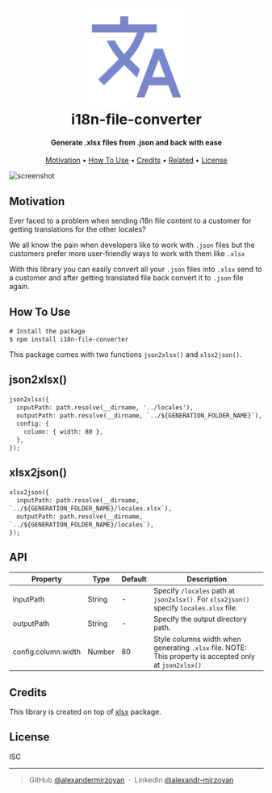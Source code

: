 
<h1 align="center">
  <br>
  <a href="https://github.com/alexandermirzoyan/i18n-file-converter"><img src="./images/logo.png" alt="i18n" width="200"></a>
  <br>
  i18n-file-converter
  <br>
</h1>

<h4 align="center">Generate .xlsx files from .json and back with ease</h4>

<p align="center">
  <a href="#key-features">Motivation</a> •
  <a href="#how-to-use">How To Use</a> •
  <a href="#credits">Credits</a> •
  <a href="#related">Related</a> •
  <a href="#license">License</a>
</p>

![screenshot](./images/intro.gif)

## Motivation

Ever faced to a problem when sending i18n file content to a customer for getting translations for the other locales?

We all know the pain when developers like to work with `.json` files but the customers prefer more user-friendly ways to work with them like `.xlsx`

With this library you can easily convert all your `.json` files into `.xlsx` send to a customer and after getting translated file back convert it to `.json` file again.


## How To Use

```
# Install the package
$ npm install i18n-file-converter
```

This package comes with two functions `json2xlsx()` and `xlsx2json()`.

## json2xlsx()

```
json2xlsx({
  inputPath: path.resolve(__dirname, '../locales'),
  outputPath: path.resolve(__dirname, `../${GENERATION_FOLDER_NAME}`),
  config: {
    column: { width: 80 },
  },
});
```

## xlsx2json()

```
xlsx2json({
  inputPath: path.resolve(__dirname, `../${GENERATION_FOLDER_NAME}/locales.xlsx`),
  outputPath: path.resolve(__dirname, `../${GENERATION_FOLDER_NAME}/locales`),
});
```

## API

| Property              | Type                                                                                               | Default | Description                                                                                             |
|-----------------------|----------------------------------------------------------------------------------------------------|---------|---------------------------------------------------------------------------------------------------------|
| inputPath             | String                                                                                             | -       | Specify `/locales` path at `json2xlsx()`. For `xlsx2json()` specify `locales.xlsx` file.                |
| outputPath            | String                                                                                             | -       | Specify the output directory path.                                                                      |
| config.column.width   | Number                                                                                             | 80      | Style columns width when generating `.xlsx` file. NOTE: This property is accepted only at `json2xlsx()` |

## Credits

This library is created on top of [xlsx](https://www.npmjs.com/package/xlsx) package.

## License

ISC

---

> GitHub [@alexandermirzoyan](https://github.com/alexandermirzoyan) &nbsp;&middot;&nbsp;
> LinkedIn [@alexandr-mirzoyan](https://linkedin.com/in/alexandr-mirzoyan/)

